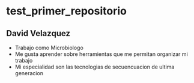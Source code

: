 # test_primer_repositorio

## David Velazquez

- Trabajo como Microbiologo
- Me gusta aprender sobre herramientas que me permitan organizar mi trabajo
- Mi especialidad son las tecnologias de secuencuacion de ultima generacion




